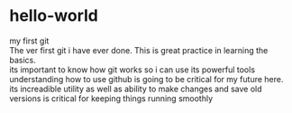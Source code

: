 hello-world
===========

my first git <br>
The ver first git i have ever done. This is great practice in learning the basics. <br>
its important to know how git works so i can use its powerful tools
understanding how to use github is going to be critical for my future here. its increadible utility as well as ability to make changes and save old versions is critical for keeping things running smoothly
